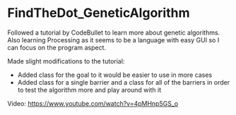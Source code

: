# FindTheDot_GeneticAlgorithm
Followed a tutorial by CodeBullet to learn more about genetic algorithms. Also learning Processing as it seems to be a language with easy GUI so I can focus on the program aspect.

Made slight modifications to the tutorial:
- Added class for the goal to it would be easier to use in more cases
- Added class for a single barrier and a class for all of the barriers in order to test the algorithm more and play around with it

Video: https://www.youtube.com/watch?v=4pMHnp5GS_o
